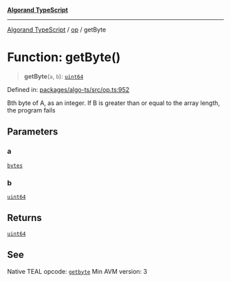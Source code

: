 [**Algorand TypeScript**](../../README.md)

***

[Algorand TypeScript](../../modules.md) / [op](../README.md) / getByte

# Function: getByte()

> **getByte**(`a`, `b`): [`uint64`](../../index/type-aliases/uint64.md)

Defined in: [packages/algo-ts/src/op.ts:952](https://github.com/algorandfoundation/puya-ts/blob/main/packages/algo-ts/src/op.ts#L952)

Bth byte of A, as an integer. If B is greater than or equal to the array length, the program fails

## Parameters

### a

[`bytes`](../../index/type-aliases/bytes.md)

### b

[`uint64`](../../index/type-aliases/uint64.md)

## Returns

[`uint64`](../../index/type-aliases/uint64.md)

## See

Native TEAL opcode: [`getbyte`](https://dev.algorand.co/reference/algorand-teal/opcodes#getbyte)
Min AVM version: 3
